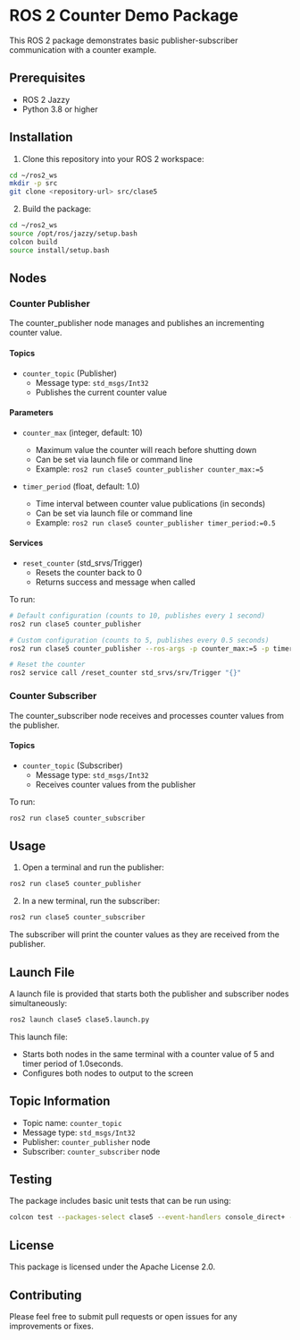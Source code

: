# ROS 2 Counter Demo Package

This ROS 2 package demonstrates basic publisher-subscriber communication with a counter example.

## Prerequisites

- ROS 2 Jazzy
- Python 3.8 or higher

## Installation

1. Clone this repository into your ROS 2 workspace:
```bash
cd ~/ros2_ws
mkdir -p src
git clone <repository-url> src/clase5
```

2. Build the package:
```bash
cd ~/ros2_ws
source /opt/ros/jazzy/setup.bash
colcon build
source install/setup.bash
```

## Nodes

### Counter Publisher
The counter_publisher node manages and publishes an incrementing counter value.

#### Topics

- `counter_topic` (Publisher)
  - Message type: `std_msgs/Int32`
  - Publishes the current counter value

#### Parameters

- `counter_max` (integer, default: 10)
  - Maximum value the counter will reach before shutting down
  - Can be set via launch file or command line
  - Example: `ros2 run clase5 counter_publisher counter_max:=5`

- `timer_period` (float, default: 1.0)
  - Time interval between counter value publications (in seconds)
  - Can be set via launch file or command line
  - Example: `ros2 run clase5 counter_publisher timer_period:=0.5`

#### Services

- `reset_counter` (std_srvs/Trigger)
  - Resets the counter back to 0
  - Returns success and message when called

To run:
```bash
# Default configuration (counts to 10, publishes every 1 second)
ros2 run clase5 counter_publisher

# Custom configuration (counts to 5, publishes every 0.5 seconds)
ros2 run clase5 counter_publisher --ros-args -p counter_max:=5 -p timer_period:=0.5

# Reset the counter
ros2 service call /reset_counter std_srvs/srv/Trigger "{}"
```

### Counter Subscriber
The counter_subscriber node receives and processes counter values from the publisher.

#### Topics

- `counter_topic` (Subscriber)
  - Message type: `std_msgs/Int32`
  - Receives counter values from the publisher

To run:
```bash
ros2 run clase5 counter_subscriber
```

## Usage

1. Open a terminal and run the publisher:
```bash
ros2 run clase5 counter_publisher
```

2. In a new terminal, run the subscriber:
```bash
ros2 run clase5 counter_subscriber
```

The subscriber will print the counter values as they are received from the publisher.

## Launch File

A launch file is provided that starts both the publisher and subscriber nodes simultaneously:

```bash
ros2 launch clase5 clase5.launch.py
```

This launch file:
- Starts both nodes in the same terminal with a counter value of 5 and timer period of 1.0seconds. 
- Configures both nodes to output to the screen

## Topic Information

- Topic name: `counter_topic`
- Message type: `std_msgs/Int32`
- Publisher: `counter_publisher` node
- Subscriber: `counter_subscriber` node

## Testing

The package includes basic unit tests that can be run using:
```bash
colcon test --packages-select clase5 --event-handlers console_direct+ --pytest-args
```

## License

This package is licensed under the Apache License 2.0.

## Contributing

Please feel free to submit pull requests or open issues for any improvements or fixes.
